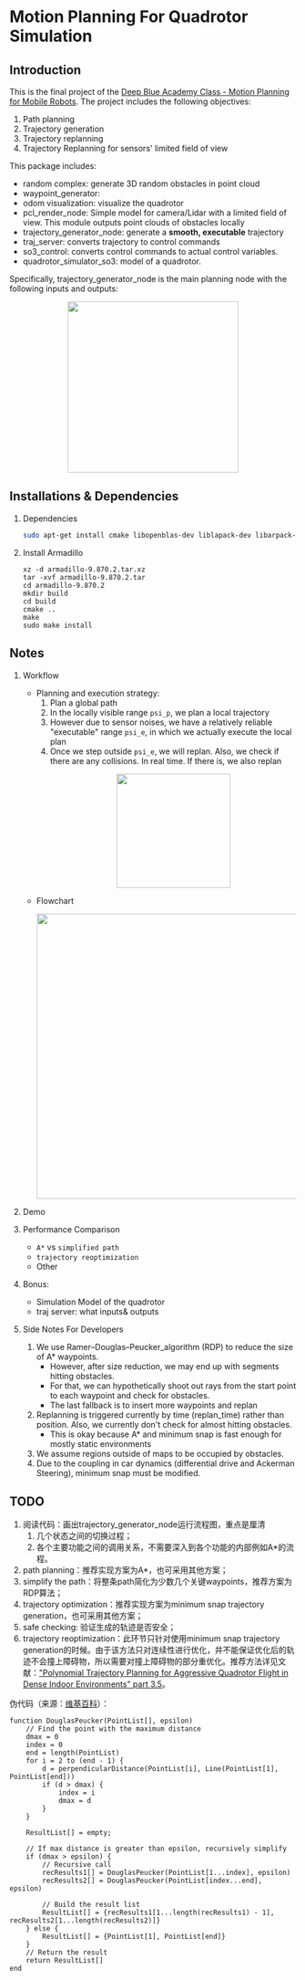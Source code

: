 # Motion Planning For Quadrotor Simulation 

## Introduction
This is the final project of the [Deep Blue Academy Class - Motion Planning for Mobile Robots](www.shenlanxueyuan.com). The project includes the following objectives: 
1. Path planning 
2. Trajectory generation
3. Trajectory replanning 
4. Trajectory Replanning for sensors' limited field of view

This package includes: 
- random complex: generate 3D random obstacles in point cloud 
- waypoint_generator: 
- odom visualization: visualize the quadrotor
- pcl_render_node: Simple model for camera/Lidar with a limited field of view. This module outputs point clouds of obstacles locally
- trajectory_generator_node: generate a **smooth, executable** trajectory
- traj_server: converts trajectory to control commands 
- so3_control: converts control commands to actual control variables. 
- quadrotor_simulator_so3: model of a quadrotor. 

Specifically, trajectory_generator_node is the main planning node with the following inputs and outputs: 
<p align="center">
<img src="https://user-images.githubusercontent.com/39393023/149847480-1ca9ffdb-4af1-49ff-b815-851e0f745191.png""" height="300" width="width"/>
</p>

## Installations & Dependencies
1. Dependencies
    ```bash
    sudo apt-get install cmake libopenblas-dev liblapack-dev libarpack-dev libarpack2-dev libsuperlu-dev
    ```
2. Install Armadillo
    ```
    xz -d armadillo-9.870.2.tar.xz
    tar -xvf armadillo-9.870.2.tar
    cd armadillo-9.870.2
    mkdir build
    cd build
    cmake ..
    make
    sudo make install
    ```

## Notes
1. Workflow
    - Planning and execution strategy: 
        1. Plan a global path 
        2. In the locally visible range ```psi_p```, we plan a local trajectory
        3. However due to sensor noises, we have a relatively reliable "executable" range ```psi_e```, in which we actually execute the local plan
        4. Once we step outside ```psi_e```, we will replan. Also, we check if there are any collisions. In real time. If there is, we also replan
            <p align="center">
            <img src="https://user-images.githubusercontent.com/39393023/149848967-7c0d88d8-1d43-45c7-9f85-d3e9c4178dd0.png""" height="200" width="width"/>
            </p>
    - Flowchart
        <p align="center">
        <img src="https://user-images.githubusercontent.com/39393023/149856794-67b3449a-082b-45df-831d-6f10ce2cfcb7.png""" height="500" width="width"/>
        </p>

2. Demo 

3. Performance Comparison
    - ```A*``` vs ```simplified path```
    - ```trajectory reoptimization``` 
    - Other

4. Bonus: 
    - Simulation Model of the quadrotor
    - traj server: what inputs& outputs

5. Side Notes For Developers
    1. We use Ramer–Douglas–Peucker_algorithm (RDP) to reduce the size of A* waypoints. 
        - However, after size reduction, we may end up with segments hitting obstacles. 
        - For that, we can hypothetically shoot out rays from the start point to each waypoint and check for obstacles. 
        - The last fallback is to insert more waypoints and replan
    2. Replanning is triggered currently by time (replan_time) rather than position. Also, we currently don't check for almost hitting obstacles. 
        - This is okay because A* and minimum snap is fast enough for mostly static environments
    3. We assume regions outside of maps to be occupied by obstacles. 
    4. Due to the coupling in car dynamics (differential drive and Ackerman Steering), minimum snap must be modified. 

## TODO
1. 阅读代码：画出trajectory_generator_node运行流程图，重点是厘清
   1. 几个状态之间的切换过程；
   2. 各个主要功能之间的调用关系，不需要深入到各个功能的内部例如A*的流程。
2. path planning：推荐实现方案为A*，也可采用其他方案；
3. simplify the path：将整条path简化为少数几个关键waypoints，推荐方案为RDP算法；
4. trajectory optimization：推荐实现方案为minimum snap trajectory generation，也可采用其他方案；
5. safe checking: 验证生成的轨迹是否安全；
6. trajectory reoptimization：此环节只针对使用minimum snap trajectory generation的时候。由于该方法只对连续性进行优化，并不能保证优化后的轨迹不会撞上障碍物，所以需要对撞上障碍物的部分重优化。推荐方法详见文献：["Polynomial Trajectory Planning for Aggressive Quadrotor Flight in Dense Indoor Environments" part 3.5](https://dspace.mit.edu/bitstream/handle/1721.1/106840/Roy_Polynomial%20trajectory.pdf?sequence=1&isAllowed=y)。

伪代码（来源：[维基百科](https://en.wikipedia.org/wiki/Ramer–Douglas–Peucker_algorithm)）：

```
function DouglasPeucker(PointList[], epsilon)
    // Find the point with the maximum distance
    dmax = 0
    index = 0
    end = length(PointList)
    for i = 2 to (end - 1) {
        d = perpendicularDistance(PointList[i], Line(PointList[1], PointList[end]))
        if (d > dmax) {
            index = i
            dmax = d
        }
    }

    ResultList[] = empty;

    // If max distance is greater than epsilon, recursively simplify
    if (dmax > epsilon) {
        // Recursive call
        recResults1[] = DouglasPeucker(PointList[1...index], epsilon)
        recResults2[] = DouglasPeucker(PointList[index...end], epsilon)

        // Build the result list
        ResultList[] = {recResults1[1...length(recResults1) - 1], recResults2[1...length(recResults2)]}
    } else {
        ResultList[] = {PointList[1], PointList[end]}
    }
    // Return the result
    return ResultList[]
end
```

